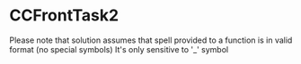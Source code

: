 # CCFrontTask2
Please note that solution assumes that spell provided to a function is in valid format (no special symbols)
It's only sensitive to '_' symbol